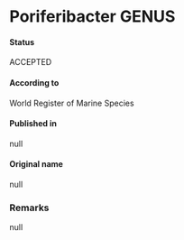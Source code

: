 Poriferibacter GENUS
=======

#### Status
ACCEPTED

#### According to
World Register of Marine Species

#### Published in
null

#### Original name
null

### Remarks
null